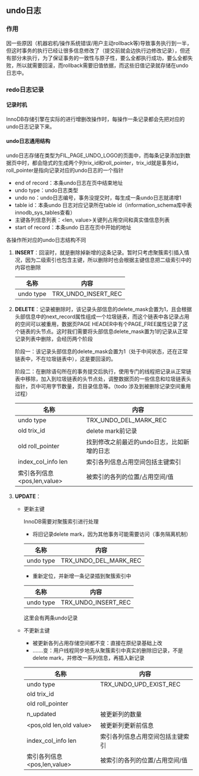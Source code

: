 ## undo日志

### 作用

因一些原因（机器宕机/操作系统错误/用户主动rollback等)导致事务执行到一半，但这时事务的执行已经让很多信息修改了（提交前就会边执行边修改记录），但还有部分未执行，为了保证事务的一致性与原子性，要么全都执行成功，要么全都失败，所以就需要回滚，而rollback需要旧值依据，而这些旧值记录就存储在undo日志中。

### redo日志记录

#### 记录时机

InnoDB存储引擎在实际的进行增删改操作时，每操作一条记录都会先把对应的undo日志记录下来。

#### undo日志通用结构

undo日志存储在类型为FIL_PAGE_UNDO_LOGO的页面中，而每条记录添加到数据页中时，都会隐式的生成两个列trix_id和roll_pointer，trix_id就是事务id，roll_pointer是指向记录对应的undo日志的一个指针

- end of record：本条undo日志在页中结束地址
- undo type：undo日志类型
- undo no：undo日志编号，事务没提交时，每生成一条undo日志就递增1
- table id：本条undo 日志对应记录所在table id（information_schema库中表innodb_sys_tables查看）
- 主键各列信息列表：<len, value>关键列占用空间和真实值信息列表
- start of record：本条undo 日志在页中开始的地址

各操作所对应的undo日志结构不同

1. **INSERT**：回滚时，就是删除掉新增的这条记录。暂时只考虑聚簇索引插入情况，因为二级索引也包含主键，所以删除时也会根据主键信息把二级索引中的内容也删除

   | 名称      | 内容                |
   | --------- | ------------------- |
   | undo type | TRX_UNDO_INSERT_REC |

2. **DELETE**：记录被删除时，该记录头部信息的delete_mask会置为1，且会根据头部信息中的next_record属性组成一个垃圾链表，而这个链表中各记录占用的空间可以被重用，数据页PAGE HEADER中有个PAGE_FREE属性记录了这个链表的头节点。这时我们需要将头部信息delete_mask置为1的记录从正常记录列表中删除，会经历两个阶段

   阶段一：该记录头部信息的delete_mask会置为1（处于中间状态，还在正常链表中，不在垃圾链表中），这是要回滚的。

   阶段二：在删除语句所在的事务提交后执行，使用专门的线程把记录从正常链表中移除，加入到垃圾链表的头节点处，调整数据页的一些信息和垃圾链表头指针，页中可用字节数量，页目录信息等。（todo 涉及到被删除记录空间重用过程）

   | 名称                        | 内容                                       |
   | --------------------------- | ------------------------------------------ |
   | undo type                   | TRX_UNDO_DEL_MARK_REC                      |
   | old trix_id                 | delete mark前记录                          |
   | old roll_pointer            | 找到修改之前最近的undo日志，比如新增的日志 |
   | index_col_info len          | 索引各列信息占用空间包括主键索引           |
   | 索引各列信息<pos,len,value> | 被索引的各列的位置/占用空间/值             |

3. **UPDATE**：

   - 更新主键

     InnoDB需要对聚簇索引进行处理

     - 将旧记录delete mark，因为其他事务可能需要访问（事务隔离机制）

     | 名称      | 内容                  |
     | --------- | --------------------- |
     | undo type | TRX_UNDO_DEL_MARK_REC |

     - 重新定位，并新增一条记录插到聚簇索引中

     | 名称      | 内容                |
     | --------- | ------------------- |
     | undo type | TRX_UNDO_INSERT_REC |

     这里会有两条undo记录

   - 不更新主键

     - 被更新各列占用存储空间都不变：直接在原纪录基础上改
     - .......变：用户线程同步地先从聚簇索引中真实的删除旧记录，不是delete mark，并修改一系列信息，再插入新记录

     | 名称                        | 内容                             |
     | --------------------------- | -------------------------------- |
     | undo type                   | TRX_UNDO_UPD_EXIST_REC           |
     | old trix_id                 |                                  |
     | old roll_pointer            |                                  |
     | n_updated                   | 被更新列的数量                   |
     | <pos,old len,old value>     | 被更新列更新前信息               |
     | index_col_info len          | 索引各列信息占用空间包括主键索引 |
     | 索引各列信息<pos,len,value> | 被索引的各列的位置/占用空间/值   |

     

